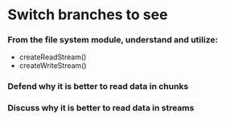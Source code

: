# Switch branches to see

### From the file system module, understand and utilize:

- createReadStream()
- createWriteStream()

### Defend why it is better to read data in chunks

### Discuss why it is better to read data in streams
